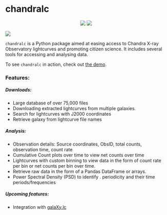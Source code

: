 # chandralc
<p align="center">
 <a href="LICENSE.txt"><img src = "https://img.shields.io/github/license/sammarth-k/chandralc?logo=MIT"></a> <a herf="https://python.org" target="_blank"><img src="https://img.shields.io/badge/Made%20with-Python-306998.svg"></a>
 
</p>
<img src="https://stars.medv.io/sammarth-k/sammarth-k.svg">

```chandralc``` is a Python package aimed at easing access to Chandra X-ray Observatory lightcurves and promoting citizen science. It includes several tools for accessing and analysing data.

To see ```chandralc``` in action, check out <a href="https://github.com/sammarth-k/chandralc/blob/main/demo.ipynb">the demo</a>.

### Features:

##### Downloads:

- Large database of over 75,000 files
- Downloading extracted lightcurves from multiple galaxies.
- Search for lightcurves with J2000 coordinates
- Retrieve galaxy from lightcurve file names

##### Analysis:

- Observation details: Source coordinates, ObsID, total counts, observation time, count rate
- Cumulative Count plots over time to view net counts over time
- Lightcurves with custom binning to view data in the form of count rate per bin or net counts per bin over time.
- Retrieve raw data in the form of a Pandas DataFrame or arrays.
- Power Spectral Density (PSD) to identify . periodicity and their time periods/frequencies

##### Upcoming features:

- Integration with <a href="https://github.com/sammarth-k/galaXy.lc"> galaXy.lc</a>
